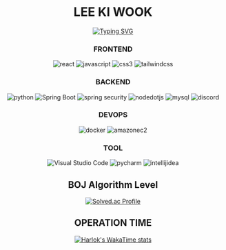 
<div align=center>
  <h1>LEE KI WOOK</h1>
  <a href="https://git.io/typing-svg"><img src="https://readme-typing-svg.demolab.com?font=Anta&size=30&duration=2000&pause=500&color=F70000&background=FFFFFF00&center=true&vCenter=true&random=false&width=1012&height=80&lines=RAVE;WORKOUT;CODING;LIKE+IT" alt="Typing SVG" /></a>
</div>

<div align=center>
  
### FRONTEND
![react](https://img.shields.io/badge/react-61DAFB.svg?&style=for-the-badge&logo=react&logoColor=white)
![javascript](https://img.shields.io/badge/javascript-F7DF1E.svg?&style=for-the-badge&logo=javascript&logoColor=white)
![css3](https://img.shields.io/badge/css3-1572B6.svg?&style=for-the-badge&logo=css3&logoColor=white)
![tailwindcss](https://img.shields.io/badge/tailwindcss-06B6D4.svg?&style=for-the-badge&logo=tailwindcss&logoColor=white)
### BACKEND
![python](https://img.shields.io/badge/python-3776AB.svg?&style=for-the-badge&logo=python&logoColor=white)
![Spring Boot](https://img.shields.io/badge/Spring%20Boot-6DB33F.svg?&style=for-the-badge&logo=Spring%20Boot&logoColor=white)
![spring security](https://img.shields.io/badge/Spring%20Security-6DB33F.svg?&style=for-the-badge&logo=Spring%20Security&logoColor=white)
![nodedotjs](https://img.shields.io/badge/node%2Ejs-339933.svg?&style=for-the-badge&logo=node%2Ejs&logoColor=white)
![mysql](https://img.shields.io/badge/mysql-4479A1.svg?&style=for-the-badge&logo=mysql&logoColor=white)
![discord](https://img.shields.io/badge/discord-5865F2.svg?&style=for-the-badge&logo=discord&logoColor=white)

### DEVOPS
![docker](https://img.shields.io/badge/docker-2496ED.svg?&style=for-the-badge&logo=docker&logoColor=white)
![amazonec2](https://img.shields.io/badge/amazon%20ec2-FF9900.svg?&style=for-the-badge&logo=amazon%20ec2&logoColor=white)

### TOOL
![Visual Studio Code](https://img.shields.io/badge/Visual%20Studio%20Code-007ACC.svg?&style=for-the-badge&logo=Visual%20Studio%20Code&logoColor=white)
![pycharm](https://img.shields.io/badge/pycharm-000000.svg?&style=for-the-badge&logo=pycharm&logoColor=white)
![intellijidea](https://img.shields.io/badge/intellij%20idea-000000.svg?&style=for-the-badge&logo=intellij%20idea&logoColor=white)

## BOJ Algorithm Level
[![Solved.ac Profile](http://mazassumnida.wtf/api/v2/generate_badge?boj=tizmfns1218)](https://solved.ac/tizmfns1218/)

## OPERATION TIME
[![Harlok's WakaTime stats](https://github-readme-stats.vercel.app/api/wakatime?username=kiwoook)](https://github.com/anuraghazra/github-readme-stats)
  
</div>








<!--
**kiwoook/kiwoook** is a ✨ _special_ ✨ repository because its `README.md` (this file) appears on your GitHub profile.

Here are some ideas to get you started:

- 🔭 I’m currently working on ...
- 🌱 I’m currently learning ...
- 👯 I’m looking to collaborate on ...
- 🤔 I’m looking for help with ...
- 💬 Ask me about ...****
- 📫 How to reach me: ...
- 😄 Pronouns: ...
- ⚡ Fun fact: ...
-->
